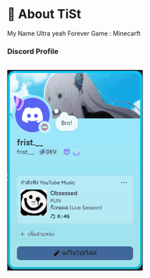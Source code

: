 # 💫 About TiSt
My Name Ultra yeah
Forever Game : Minecarft

### Discord Profile
<br>
<img src="https://github.com/TiSt-XX/TiSt-XX/blob/main/Animation.gif" />

   
